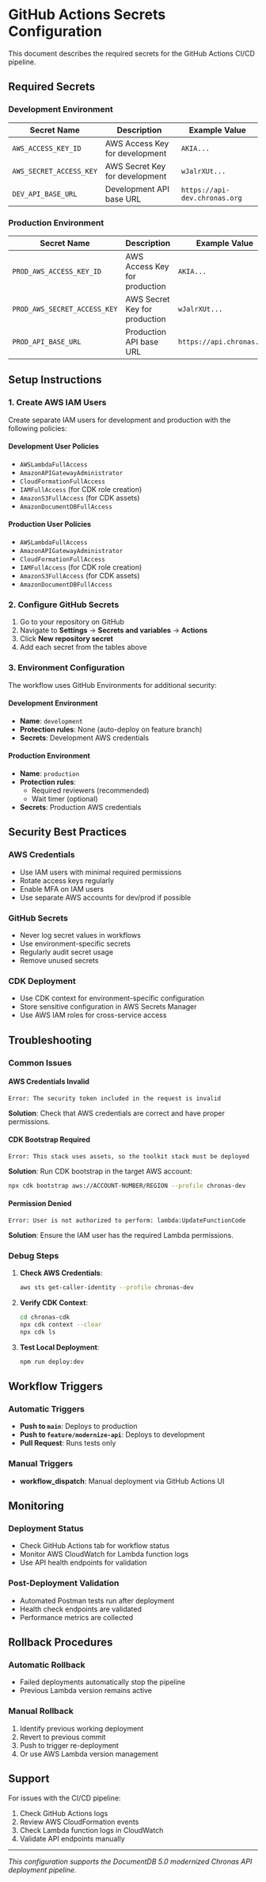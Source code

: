 # GitHub Actions Secrets Configuration

This document describes the required secrets for the GitHub Actions CI/CD pipeline.

## Required Secrets

### Development Environment

| Secret Name | Description | Example Value |
|-------------|-------------|---------------|
| `AWS_ACCESS_KEY_ID` | AWS Access Key for development | `AKIA...` |
| `AWS_SECRET_ACCESS_KEY` | AWS Secret Key for development | `wJalrXUt...` |
| `DEV_API_BASE_URL` | Development API base URL | `https://api-dev.chronas.org` |

### Production Environment

| Secret Name | Description | Example Value |
|-------------|-------------|---------------|
| `PROD_AWS_ACCESS_KEY_ID` | AWS Access Key for production | `AKIA...` |
| `PROD_AWS_SECRET_ACCESS_KEY` | AWS Secret Key for production | `wJalrXUt...` |
| `PROD_API_BASE_URL` | Production API base URL | `https://api.chronas.org` |

## Setup Instructions

### 1. Create AWS IAM Users

Create separate IAM users for development and production with the following policies:

#### Development User Policies
- `AWSLambdaFullAccess`
- `AmazonAPIGatewayAdministrator`
- `CloudFormationFullAccess`
- `IAMFullAccess` (for CDK role creation)
- `AmazonS3FullAccess` (for CDK assets)
- `AmazonDocumentDBFullAccess`

#### Production User Policies
- `AWSLambdaFullAccess`
- `AmazonAPIGatewayAdministrator`
- `CloudFormationFullAccess`
- `IAMFullAccess` (for CDK role creation)
- `AmazonS3FullAccess` (for CDK assets)
- `AmazonDocumentDBFullAccess`

### 2. Configure GitHub Secrets

1. Go to your repository on GitHub
2. Navigate to **Settings** → **Secrets and variables** → **Actions**
3. Click **New repository secret**
4. Add each secret from the tables above

### 3. Environment Configuration

The workflow uses GitHub Environments for additional security:

#### Development Environment
- **Name**: `development`
- **Protection rules**: None (auto-deploy on feature branch)
- **Secrets**: Development AWS credentials

#### Production Environment
- **Name**: `production`
- **Protection rules**: 
  - Required reviewers (recommended)
  - Wait timer (optional)
- **Secrets**: Production AWS credentials

## Security Best Practices

### AWS Credentials
- Use IAM users with minimal required permissions
- Rotate access keys regularly
- Enable MFA on IAM users
- Use separate AWS accounts for dev/prod if possible

### GitHub Secrets
- Never log secret values in workflows
- Use environment-specific secrets
- Regularly audit secret usage
- Remove unused secrets

### CDK Deployment
- Use CDK context for environment-specific configuration
- Store sensitive configuration in AWS Secrets Manager
- Use AWS IAM roles for cross-service access

## Troubleshooting

### Common Issues

#### AWS Credentials Invalid
```
Error: The security token included in the request is invalid
```
**Solution**: Check that AWS credentials are correct and have proper permissions.

#### CDK Bootstrap Required
```
Error: This stack uses assets, so the toolkit stack must be deployed
```
**Solution**: Run CDK bootstrap in the target AWS account:
```bash
npx cdk bootstrap aws://ACCOUNT-NUMBER/REGION --profile chronas-dev
```

#### Permission Denied
```
Error: User is not authorized to perform: lambda:UpdateFunctionCode
```
**Solution**: Ensure the IAM user has the required Lambda permissions.

### Debug Steps

1. **Check AWS Credentials**:
   ```bash
   aws sts get-caller-identity --profile chronas-dev
   ```

2. **Verify CDK Context**:
   ```bash
   cd chronas-cdk
   npx cdk context --clear
   npx cdk ls
   ```

3. **Test Local Deployment**:
   ```bash
   npm run deploy:dev
   ```

## Workflow Triggers

### Automatic Triggers
- **Push to `main`**: Deploys to production
- **Push to `feature/modernize-api`**: Deploys to development
- **Pull Request**: Runs tests only

### Manual Triggers
- **workflow_dispatch**: Manual deployment via GitHub Actions UI

## Monitoring

### Deployment Status
- Check GitHub Actions tab for workflow status
- Monitor AWS CloudWatch for Lambda function logs
- Use API health endpoints for validation

### Post-Deployment Validation
- Automated Postman tests run after deployment
- Health check endpoints are validated
- Performance metrics are collected

## Rollback Procedures

### Automatic Rollback
- Failed deployments automatically stop the pipeline
- Previous Lambda version remains active

### Manual Rollback
1. Identify previous working deployment
2. Revert to previous commit
3. Push to trigger re-deployment
4. Or use AWS Lambda version management

## Support

For issues with the CI/CD pipeline:
1. Check GitHub Actions logs
2. Review AWS CloudFormation events
3. Check Lambda function logs in CloudWatch
4. Validate API endpoints manually

---

*This configuration supports the DocumentDB 5.0 modernized Chronas API deployment pipeline.*
